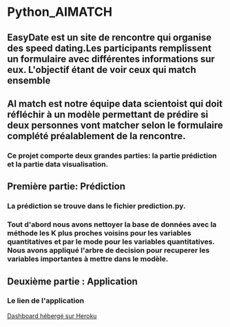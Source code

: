 # Python_AIMATCH

##  EasyDate est un site de rencontre qui organise des speed dating.Les participants remplissent un formulaire avec différentes informations sur eux. L'objectif étant de voir ceux qui match ensemble
##  AI match est notre équipe data scientoist qui doit réfléchir à un modèle permettant de prédire si deux personnes vont matcher selon le formulaire complété préalablement de la rencontre.

### Ce projet comporte deux grandes parties: la partie prédiction et la partie data visualisation.
## Première partie: Prédiction
###  La prédiction se trouve dans le fichier prediction.py.
###  Tout d'abord nous avons nettoyer la base de données avec la méthode les K plus proches voisins pour les variables quantitatives et par le mode pour les variables quantitatives. Nous avons appliqué l'arbre de decision pour recuperer les variables importantes à mettre dans le modèle.



## Deuxième partie : Application

### Le lien de l'application 
<a href="https://aimatch69.herokuapp.com/" target="_blank">Dashboard hébergé sur Heroku</a>

